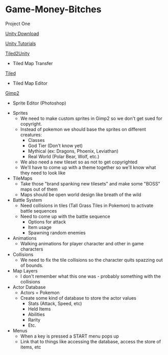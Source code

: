 # Game-Money-Bitches
Project One

[Unity Download](https://unity3d.com/get-unity/download)

[Unity Tutorials](https://unity3d.com/learn/tutorials?_ga=2.7882482.1963065135.1506125152-1551424344.1506125152)

[Tiled2Unity](http://www.seanba.com/tiled2unity)
 - Tiled Map Transfer
 
[Tiled](http://www.mapeditor.org/)
 - Tiled Map Editor
 
[Gimp2](https://www.gimp.org/downloads/)
 - Sprite Editor (Photoshop)

* Sprites
   - We need to make custom sprites in Gimp2 so we don't get sued for copyright.
   - Instead of pokemon we should base the sprites on different creatures:
     - Classes
      - God Tier (Don't know yet)
      - Mythical (ex: Dragons, Phoenix, Leviathan)
      - Real World (Polar Bear, Wolf, etc.)
    - We also need a new tileset so as not to get copyrighted
     - We'll have to come up with a theme together so we'll know what they need to look like
* TileMaps
   - Take those "brand spanking new tilesets" and make some "BOSS" maps out of them
   - Maps should be open world design like breath of the wild
* Battle System
   - Need collisions in tiles (Tall Grass Tiles in Pokemon) to activate battle sequences
   - Need to come up with the battle sequence
      - Options for attack
      - Item usage
      - Spawning random enemies 
* Animations
   - Walking animations for player character and other in game characters
* Collisions
   - We need to fix the tile collisions so the character quits spazzing out of bounds.
* Map Layers
   - I don't remember what this one was - probably something with the collisions
* Actor Database
   - Actors = Pokemon
   - Create some kind of database to store the actor values
      - Stats (Attack, Speed, etc)
      - Held Items
      - Abilities
      - Rarity
      - Etc.
* Menus
    - When a key is pressed a START menu pops up
    - Link that to things like accessing the database, access the store of items, etc









